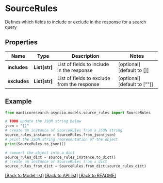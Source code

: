 # SourceRules

Defines which fields to include or exclude in the response for a search query

## Properties

Name | Type | Description | Notes
------------ | ------------- | ------------- | -------------
**includes** | **List[str]** | List of fields to include in the response | [optional] [default to []]
**excludes** | **List[str]** | List of fields to exclude from the response | [optional] [default to [""]]

## Example

```python
from manticoresearch-asyncio.models.source_rules import SourceRules

# TODO update the JSON string below
json = "{}"
# create an instance of SourceRules from a JSON string
source_rules_instance = SourceRules.from_json(json)
# print the JSON string representation of the object
print(SourceRules.to_json())

# convert the object into a dict
source_rules_dict = source_rules_instance.to_dict()
# create an instance of SourceRules from a dict
source_rules_from_dict = SourceRules.from_dict(source_rules_dict)
```
[[Back to Model list]](../README.md#documentation-for-models) [[Back to API list]](../README.md#documentation-for-api-endpoints) [[Back to README]](../README.md)


